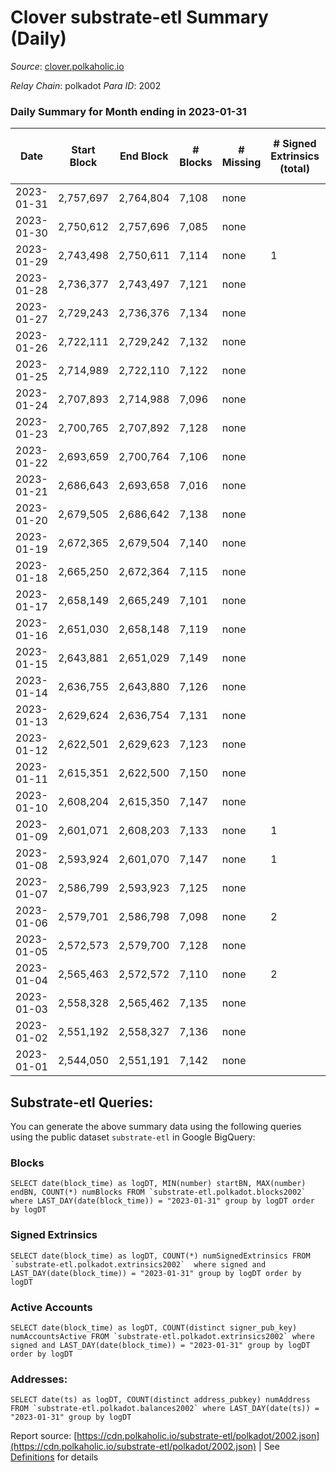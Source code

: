 # Clover substrate-etl Summary (Daily)

_Source_: [clover.polkaholic.io](https://clover.polkaholic.io)

*Relay Chain*: polkadot
*Para ID*: 2002



### Daily Summary for Month ending in 2023-01-31


| Date | Start Block | End Block | # Blocks | # Missing | # Signed Extrinsics (total) | # Active Accounts | # Addresses with Balances | # Events | # Transfers | # XCM Transfers In | # XCM Transfers Out |
| ---- | ----------- | --------- | -------- | --------- | --------------------------- | ----------------- | ------------------------- | -------- | ----------- | ------------------ | ------------------- |
| 2023-01-31 | 2,757,697 | 2,764,804 | 7,108 | none  |  |  | 4,063 | 15,833 | 23 ($6,325.07) |   |   |
| 2023-01-30 | 2,750,612 | 2,757,696 | 7,085 | none  |  |  | 4,061 | 15,916 | 9 ($1,213.90) |   |   |
| 2023-01-29 | 2,743,498 | 2,750,611 | 7,114 | none  | 1 | 1 | 4,060 | 16,262 | 28 ($7,211.38) |   |   |
| 2023-01-28 | 2,736,377 | 2,743,497 | 7,121 | none  |  |  | 4,055 | 16,137 | 42 ($3,898.37) |   |   |
| 2023-01-27 | 2,729,243 | 2,736,376 | 7,134 | none  |  |  | 4,054 | 16,254 | 33 ($137,977.12) |   |   |
| 2023-01-26 | 2,722,111 | 2,729,242 | 7,132 | none  |  |  | 4,053 | 16,175 | 20 ($1,436.88) |   |   |
| 2023-01-25 | 2,714,989 | 2,722,110 | 7,122 | none  |  |  | 4,051 | 16,371 | 23 ($7,513.95) |   |   |
| 2023-01-24 | 2,707,893 | 2,714,988 | 7,096 | none  |  |  | 4,049 | 16,272 | 8 ($231.68) |   |   |
| 2023-01-23 | 2,700,765 | 2,707,892 | 7,128 | none  |  |  | 4,026 | 16,202 | 8 ($184.77) |   |   |
| 2023-01-22 | 2,693,659 | 2,700,764 | 7,106 | none  |  |  | 4,026 | 16,181 | 16 ($10,295.26) |   |   |
| 2023-01-21 | 2,686,643 | 2,693,658 | 7,016 | none  |  |  | 4,025 | 16,240 | 27 ($6,110.01) |   |   |
| 2023-01-20 | 2,679,505 | 2,686,642 | 7,138 | none  |  |  | 4,025 | 16,055 | 21 ($1,029.80) |   |   |
| 2023-01-19 | 2,672,365 | 2,679,504 | 7,140 | none  |  |  | 4,022 | 15,819 | 14 ($365.09) |   |   |
| 2023-01-18 | 2,665,250 | 2,672,364 | 7,115 | none  |  |  | 4,020 | 16,281 | 13 ($995.19) |   |   |
| 2023-01-17 | 2,658,149 | 2,665,249 | 7,101 | none  |  |  | 4,019 | 16,254 | 28 ($1,331.19) |   |   |
| 2023-01-16 | 2,651,030 | 2,658,148 | 7,119 | none  |  |  | 4,016 | 16,144 | 12 ($38,667.71) |   |   |
| 2023-01-15 | 2,643,881 | 2,651,029 | 7,149 | none  |  |  | 4,016 | 16,240 | 18 ($478.21) |   |   |
| 2023-01-14 | 2,636,755 | 2,643,880 | 7,126 | none  |  |  | 4,016 | 17,105 | 34 ($7,748.11) |   |   |
| 2023-01-13 | 2,629,624 | 2,636,754 | 7,131 | none  |  | 28 | 4,016 | 16,410 | 34 ($1,387.50) |   |   |
| 2023-01-12 | 2,622,501 | 2,629,623 | 7,123 | none  |  |  | 4,009 | 16,175 | 32 ($3,017.68) |   |   |
| 2023-01-11 | 2,615,351 | 2,622,500 | 7,150 | none  |  |  | 4,003 | 16,191 | 16 ($5,438.31) |   |   |
| 2023-01-10 | 2,608,204 | 2,615,350 | 7,147 | none  |  |  | 4,003 | 15,849 | 26 ($5,003.32) | 1 ($0.76) |   |
| 2023-01-09 | 2,601,071 | 2,608,203 | 7,133 | none  | 1 | 1 | 4,001 | 16,277 | 29 ($8,980.14) |   | 1 ($1.90) |
| 2023-01-08 | 2,593,924 | 2,601,070 | 7,147 | none  | 1 | 1 | 3,999 | 15,766 | 18 ($914.08) |   |   |
| 2023-01-07 | 2,586,799 | 2,593,923 | 7,125 | none  |  |  | 3,999 | 15,470 | 5 ($7,692.06) |   |   |
| 2023-01-06 | 2,579,701 | 2,586,798 | 7,098 | none  | 2 | 2 | 3,997 | 15,747 | 35 ($7,949.20) |   |   |
| 2023-01-05 | 2,572,573 | 2,579,700 | 7,128 | none  |  |  | 3,994 | 15,734 | 18 ($3,086.64) |   |   |
| 2023-01-04 | 2,565,463 | 2,572,572 | 7,110 | none  | 2 | 2 | 3,989 | 16,040 | 13 ($2,598.61) |   |   |
| 2023-01-03 | 2,558,328 | 2,565,462 | 7,135 | none  |  | 20 | 3,986 | 15,714 | 12 ($3,219.99) |   |   |
| 2023-01-02 | 2,551,192 | 2,558,327 | 7,136 | none  |  |  | 3,984 | 15,622 | 4 ($33.67) |   |   |
| 2023-01-01 | 2,544,050 | 2,551,191 | 7,142 | none  |  |  | 3,984 | 15,581 | 11 ($26,451.23) |   |   |

## Substrate-etl Queries:
You can generate the above summary data using the following queries using the public dataset `substrate-etl` in Google BigQuery:


### Blocks
```
SELECT date(block_time) as logDT, MIN(number) startBN, MAX(number) endBN, COUNT(*) numBlocks FROM `substrate-etl.polkadot.blocks2002`  where LAST_DAY(date(block_time)) = "2023-01-31" group by logDT order by logDT
```


### Signed Extrinsics
```
SELECT date(block_time) as logDT, COUNT(*) numSignedExtrinsics FROM `substrate-etl.polkadot.extrinsics2002`  where signed and LAST_DAY(date(block_time)) = "2023-01-31" group by logDT order by logDT
```


### Active Accounts
```
SELECT date(block_time) as logDT, COUNT(distinct signer_pub_key) numAccountsActive FROM `substrate-etl.polkadot.extrinsics2002` where signed and LAST_DAY(date(block_time)) = "2023-01-31" group by logDT order by logDT
```


### Addresses:
```
SELECT date(ts) as logDT, COUNT(distinct address_pubkey) numAddress FROM `substrate-etl.polkadot.balances2002` where LAST_DAY(date(ts)) = "2023-01-31" group by logDT
```



Report source: [https://cdn.polkaholic.io/substrate-etl/polkadot/2002.json](https://cdn.polkaholic.io/substrate-etl/polkadot/2002.json) | See [Definitions](/DEFINITIONS.md) for details
